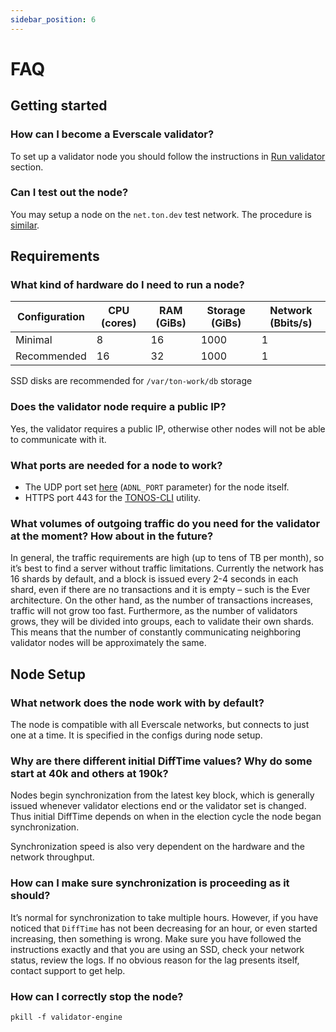 ```yaml
---
sidebar_position: 6
---
```


# FAQ

## Getting started

### How can I become a Everscale validator?

To set up a validator node you should follow the instructions in [Run validator](run-validator) section.

### Can I test out the node?

You may setup a node on the `net.ton.dev` test network. The procedure is [similar](run-validator/run-testnet-node.md).

## Requirements

### What kind of hardware do I need to run a node?

| Configuration | CPU (cores)  | RAM (GiBs)     | Storage (GiBs) | Network (Bbits/s) |
|---------------|--------------|----------------|----------------|-------------------|
| Minimal       | 8            | 16             | 1000           | 1                 |
| Recommended   | 16           | 32             | 1000           | 1                 |

SSD disks are recommended for `/var/ton-work/db` storage

### Does the validator node require a public IP?

Yes, the validator requires a public IP, otherwise other nodes will not be able to communicate with it.

### What ports are needed for a node to work?

- The UDP port set [here](https://github.com/tonlabs/main.ton.dev/blob/6e4c842aceb2c52229730cab0fd394a4ae944e84/scripts/env.sh#L38) (`ADNL_PORT` parameter) for the node itself.
- HTTPS port 443 for the [TONOS-CLI](../develop/tools/everdev/command-line-interface/tonos-cli.md) utility.

### What volumes of outgoing traffic do you need for the validator at the moment? How about in the future?

In general, the traffic requirements are high (up to tens of TB per month), so it’s best to find a server without traffic limitations. Currently the network has 16 shards by default, and a block is issued every 2-4 seconds in each shard, even if there are no transactions and it is empty – such is the Ever architecture. On the other hand, as the number of transactions increases, traffic will not grow too fast. Furthermore, as the number of validators grows, they will be divided into groups, each to validate their own shards. This means that the number of constantly communicating neighboring validator nodes will be approximately the same.

## Node Setup

### What network does the node work with by default?

The node is compatible with all Everscale networks, but connects to just one at a time. It is specified in the configs during node setup.

### Why are there different initial DiffTime values? Why do some start at 40k and others at 190k?

Nodes begin synchronization from the latest key block, which is generally issued whenever validator elections end or the validator set is changed. Thus initial DiffTime depends on when in the election cycle the node began synchronization.

Synchronization speed is also very dependent on the hardware and the network throughput.

### How can I make sure synchronization is proceeding as it should?

It’s normal for synchronization to take multiple hours. However, if you have noticed that `DiffTime` has not been decreasing for an hour, or even started increasing, then something is wrong. Make sure you have followed the instructions exactly and that you are using an SSD, check your network status, review the logs. If no obvious reason for the lag presents itself, contact support to get help.

### How can I correctly stop the node?

```
pkill -f validator-engine
```

